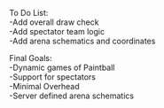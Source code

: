 To Do List:\
-Add overall draw check\
-Add spectator team logic\
-Add arena schematics and coordinates

Final Goals:\
-Dynamic games of Paintball\
-Support for spectators\
-Minimal Overhead\
-Server defined arena schematics
